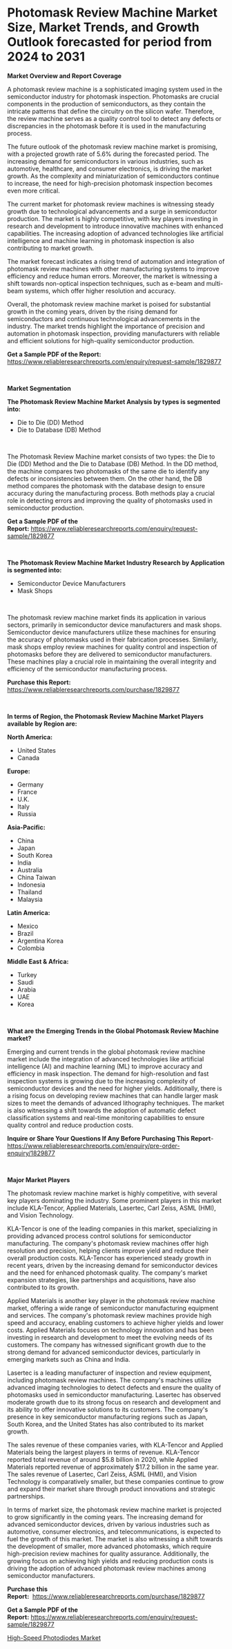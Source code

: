 <p><h1>Photomask Review Machine Market Size, Market Trends, and Growth Outlook forecasted for period from 2024 to 2031</h1></p><p><strong>Market Overview and Report Coverage</strong></p>
<p><p>A photomask review machine is a sophisticated imaging system used in the semiconductor industry for photomask inspection. Photomasks are crucial components in the production of semiconductors, as they contain the intricate patterns that define the circuitry on the silicon wafer. Therefore, the review machine serves as a quality control tool to detect any defects or discrepancies in the photomask before it is used in the manufacturing process.</p><p>The future outlook of the photomask review machine market is promising, with a projected growth rate of 5.6% during the forecasted period. The increasing demand for semiconductors in various industries, such as automotive, healthcare, and consumer electronics, is driving the market growth. As the complexity and miniaturization of semiconductors continue to increase, the need for high-precision photomask inspection becomes even more critical.</p><p>The current market for photomask review machines is witnessing steady growth due to technological advancements and a surge in semiconductor production. The market is highly competitive, with key players investing in research and development to introduce innovative machines with enhanced capabilities. The increasing adoption of advanced technologies like artificial intelligence and machine learning in photomask inspection is also contributing to market growth.</p><p>The market forecast indicates a rising trend of automation and integration of photomask review machines with other manufacturing systems to improve efficiency and reduce human errors. Moreover, the market is witnessing a shift towards non-optical inspection techniques, such as e-beam and multi-beam systems, which offer higher resolution and accuracy.</p><p>Overall, the photomask review machine market is poised for substantial growth in the coming years, driven by the rising demand for semiconductors and continuous technological advancements in the industry. The market trends highlight the importance of precision and automation in photomask inspection, providing manufacturers with reliable and efficient solutions for high-quality semiconductor production.</p></p>
<p><strong>Get a Sample PDF of the Report:</strong> <a href="https://www.reliableresearchreports.com/enquiry/request-sample/1829877">https://www.reliableresearchreports.com/enquiry/request-sample/1829877</a></p>
<p>&nbsp;</p>
<p><strong>Market Segmentation</strong></p>
<p><strong>The Photomask Review Machine Market Analysis by types is segmented into:</strong></p>
<p><ul><li>Die to Die (DD) Method</li><li>Die to Database (DB) Method</li></ul></p>
<p>&nbsp;</p>
<p><p>The Photomask Review Machine market consists of two types: the Die to Die (DD) Method and the Die to Database (DB) Method. In the DD method, the machine compares two photomasks of the same die to identify any defects or inconsistencies between them. On the other hand, the DB method compares the photomask with the database design to ensure accuracy during the manufacturing process. Both methods play a crucial role in detecting errors and improving the quality of photomasks used in semiconductor production.</p></p>
<p><strong>Get a Sample PDF of the Report:</strong>&nbsp;<a href="https://www.reliableresearchreports.com/enquiry/request-sample/1829877">https://www.reliableresearchreports.com/enquiry/request-sample/1829877</a></p>
<p>&nbsp;</p>
<p><strong>The Photomask Review Machine Market Industry Research by Application is segmented into:</strong></p>
<p><ul><li>Semiconductor Device Manufacturers</li><li>Mask Shops</li></ul></p>
<p>&nbsp;</p>
<p><p>The photomask review machine market finds its application in various sectors, primarily in semiconductor device manufacturers and mask shops. Semiconductor device manufacturers utilize these machines for ensuring the accuracy of photomasks used in their fabrication processes. Similarly, mask shops employ review machines for quality control and inspection of photomasks before they are delivered to semiconductor manufacturers. These machines play a crucial role in maintaining the overall integrity and efficiency of the semiconductor manufacturing process.</p></p>
<p><strong>Purchase this Report:</strong>&nbsp; <a href="https://www.reliableresearchreports.com/purchase/1829877">https://www.reliableresearchreports.com/purchase/1829877</a></p>
<p>&nbsp;</p>
<p><strong>In terms of Region, the Photomask Review Machine Market Players available by Region are:</strong></p>
<p>
    <p> <strong> North America: </strong>
        <ul>
            <li>United States</li>
            <li>Canada</li>
        </ul>
        </p> 
    <p> <strong> Europe: </strong>
        <ul>
            <li>Germany</li>
            <li>France</li>
            <li>U.K.</li>
            <li>Italy</li>
            <li>Russia</li>
        </ul>
        </p> 
    <p> <strong> Asia-Pacific: </strong>
        <ul>
            <li>China</li>
            <li>Japan</li>
            <li>South Korea</li>
            <li>India</li>
            <li>Australia</li>
            <li>China Taiwan</li>
            <li>Indonesia</li>
            <li>Thailand</li>
            <li>Malaysia</li>
        </ul>
        </p> 
    <p> <strong> Latin America: </strong>
        <ul>
            <li>Mexico</li>
            <li>Brazil</li>
            <li>Argentina Korea</li>
            <li>Colombia</li>
        </ul>
        </p> 
    <p> <strong> Middle East & Africa: </strong>
        <ul>
            <li>Turkey</li>
            <li>Saudi</li>
            <li>Arabia</li>
            <li>UAE</li>
            <li>Korea</li>
        </ul>
    </p>
    </p>
<p>&nbsp;</p>
<p><strong>What are the Emerging Trends in the Global Photomask Review Machine market?</strong></p>
<p><p>Emerging and current trends in the global photomask review machine market include the integration of advanced technologies like artificial intelligence (AI) and machine learning (ML) to improve accuracy and efficiency in mask inspection. The demand for high-resolution and fast inspection systems is growing due to the increasing complexity of semiconductor devices and the need for higher yields. Additionally, there is a rising focus on developing review machines that can handle larger mask sizes to meet the demands of advanced lithography techniques. The market is also witnessing a shift towards the adoption of automatic defect classification systems and real-time monitoring capabilities to ensure quality control and reduce production costs.</p></p>
<p><strong>Inquire or Share Your Questions If Any Before Purchasing This Report</strong>- <a href="https://www.reliableresearchreports.com/enquiry/pre-order-enquiry/1829877">https://www.reliableresearchreports.com/enquiry/pre-order-enquiry/1829877</a></p>
<p>&nbsp;</p>
<p><strong>Major Market Players</strong></p>
<p><p>The photomask review machine market is highly competitive, with several key players dominating the industry. Some prominent players in this market include KLA-Tencor, Applied Materials, Lasertec, Carl Zeiss, ASML (HMI), and Vision Technology. </p><p>KLA-Tencor is one of the leading companies in this market, specializing in providing advanced process control solutions for semiconductor manufacturing. The company's photomask review machines offer high resolution and precision, helping clients improve yield and reduce their overall production costs. KLA-Tencor has experienced steady growth in recent years, driven by the increasing demand for semiconductor devices and the need for enhanced photomask quality. The company's market expansion strategies, like partnerships and acquisitions, have also contributed to its growth.</p><p>Applied Materials is another key player in the photomask review machine market, offering a wide range of semiconductor manufacturing equipment and services. The company's photomask review machines provide high speed and accuracy, enabling customers to achieve higher yields and lower costs. Applied Materials focuses on technology innovation and has been investing in research and development to meet the evolving needs of its customers. The company has witnessed significant growth due to the strong demand for advanced semiconductor devices, particularly in emerging markets such as China and India.</p><p>Lasertec is a leading manufacturer of inspection and review equipment, including photomask review machines. The company's machines utilize advanced imaging technologies to detect defects and ensure the quality of photomasks used in semiconductor manufacturing. Lasertec has observed moderate growth due to its strong focus on research and development and its ability to offer innovative solutions to its customers. The company's presence in key semiconductor manufacturing regions such as Japan, South Korea, and the United States has also contributed to its market growth.</p><p>The sales revenue of these companies varies, with KLA-Tencor and Applied Materials being the largest players in terms of revenue. KLA-Tencor reported total revenue of around $5.8 billion in 2020, while Applied Materials reported revenue of approximately $17.2 billion in the same year. The sales revenue of Lasertec, Carl Zeiss, ASML (HMI), and Vision Technology is comparatively smaller, but these companies continue to grow and expand their market share through product innovations and strategic partnerships.</p><p>In terms of market size, the photomask review machine market is projected to grow significantly in the coming years. The increasing demand for advanced semiconductor devices, driven by various industries such as automotive, consumer electronics, and telecommunications, is expected to fuel the growth of this market. The market is also witnessing a shift towards the development of smaller, more advanced photomasks, which require high-precision review machines for quality assurance. Additionally, the growing focus on achieving high yields and reducing production costs is driving the adoption of advanced photomask review machines among semiconductor manufacturers.</p></p>
<p><strong>Purchase this Report:</strong>&nbsp;&nbsp;<a href="https://www.reliableresearchreports.com/purchase/1829877">https://www.reliableresearchreports.com/purchase/1829877</a></p>
<p></p>
<p><strong>Get a Sample PDF of the Report:</strong>&nbsp;<a href="https://www.reliableresearchreports.com/enquiry/request-sample/1829877">https://www.reliableresearchreports.com/enquiry/request-sample/1829877</a></p>
<p><p><a href="https://github.com/jhcraigie/Market-Research-Report-List-1/blob/main/high-speed-photodiodes-market.md">High-Speed Photodiodes Market</a></p></p>